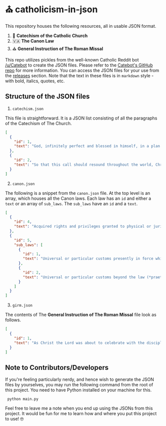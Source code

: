 # ⛪️ catholicism-in-json

This repository houses the following resources, all in usable JSON format.

1. 📒 __Catechism of the Catholic Church__
2. 🇻🇦 __The Canon Law__
3. ⛪️ __General Instruction of The Roman Missal__

This repo utilizes pickles from the
well-known Catholic Reddit bot [/u/Catebot](https://www.reddit.com/user/Catebot/) to create the JSON files. Please refer
to the [Catebot's GitHub repo](https://github.com/konohitowa/catebot) for more information.
You can access the JSON files for your use from
the [releases](https://github.com/aseemsavio/catholicism-in-json/releases) section.
Note that the text in these files is in `markdown` style - with bold, italics, quotes, etc.

## Structure of the JSON files

1. `catechism.json`

This file is straightforward. It is a JSON list consisting of all the paragraphs of the Catechism of The Church.

```json
[
  {
    "id": 1,
    "text": "God, infinitely perfect and blessed in himself, in a plan of sheer goodness freely created man to make him share in his own blessed life. For this reason, at every time and in every place, God draws close to man. He calls man to seek him, to know him, to love him with all his strength. He calls together all men, scattered and divided by sin, into the unity of his family, the Church. To accomplish this, when the fullness of time had come, God sent his Son as Redeemer and Savior. In his Son and through him, he invites men to become, in the Holy Spirit, his adopted children and thus heirs of his blessed life.\n"
  },
  {
    "id": 2,
    "text": "So that this call should resound throughout the world, Christ sent forth the apostles he had chosen, commissioning them to proclaim the gospel: \"Go therefore and make disciples of all nations, baptizing them in the name of the Father and of the Son and of the Holy Spirit, teaching them to observe all that I have commanded you; and lo, I am with you always, to the close of the age.\" Strengthened by this mission, the apostles \"went forth and preached everywhere, while the Lord worked with them and confirmed the message by the signs that attended it.\"\n"
  }
]
```

2. `canon.json`

The following is a snippet from the `canon.json` file.
At the top level is an array, which houses all the Canon laws.
Each law has an `id` and either a `text` or an array of `sub_laws`.
The `sub_laws` have an `id` and a `text`.

```json
[
  {
    "id": 4,
    "text": "Acquired rights and privileges granted to physical or juridic persons up to this time by the Apostolic See remain intact if they are in use and have not been revoked, unless the canons of this Code expressly revoke them.\n\n"
  },
  {
    "id": 5,
    "sub_laws": [
      {
        "id": 1,
        "text": "Universal or particular customs presently in force which are contrary to the prescripts of these canons and are reprobated by the canons of this Code are absolutely suppressed and are not permitted to revive in the future. Other contrary customs are also considered suppressed unless the Code expressly provides otherwise or unless they are centenary or immemorial customs which can be tolerated if, in the judgment of the ordinary, they cannot be removed due to the circumstances of places and persons.\n\n"
      },
      {
        "id": 2,
        "text": "Universal or particular customs beyond the law (*praeter ius*) which are in force until now are preserved.\n\n"
      }
    ]
  }
]
```

3. `girm.json`

The contents of The __General Instruction of The Roman Missal__ file look as follows.

```json
[
  {
    "id": 1,
    "text": "As Christ the Lord was about to celebrate with the disciples the paschal supper in which he instituted the Sacrifice of his Body and Blood, he commanded that a large, furnished upper room be prepared (Lk 22:12). Indeed, the Church has always judged that this command also applied to herself whenever she decided about things related to the disposition of people's minds, and of places, rites, and texts for the Celebration of the Most Holy Eucharist. The present norms, too, prescribed in keeping with the will of the Second Vatican Council, together with the new Missal with which the Church of the Roman Rite will henceforth celebrate the Mass, are again a demonstration of this same solicitude of the Church, of her faith and her unaltered love for the supreme mystery of the Eucharist, and also attest to her continuous and consistent tradition, even though certain new elements have been introduced.\n\n"
  }
]
```

## Note to Contributors/Developers

If you're feeling particularly nerdy, and hence wish to generate the JSON files by yourselves,
you may run the following command from the root of this project.
You need to have Python installed on your machine for this.

```
 python main.py
```

Feel free to leave me a note when you end up using the JSONs from this project.
It would be fun for me to learn how and where you put this project to use! 🤓
